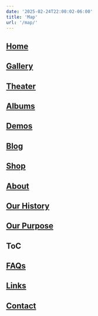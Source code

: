 ```yaml
---
date: '2025-02-24T22:00:02-06:00'
title: 'Map'
url: '/map/'
---
```


## [Home](/)

## [Gallery](/gallery/)

## [Theater](/theater/)

## [Albums](/albums/)

## [Demos](/demos/)

## [Blog](/blog/)

## [Shop](/shop/)

## [About](/about/)

## [Our History](/about/our-history)

## [Our Purpose](/about/our-purpose)

## [ToC](/about/toc)

## [FAQs](/about/faq)

## [Links](/about/links)

## [Contact](/contact)